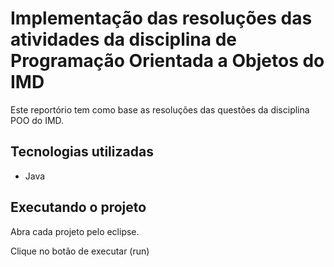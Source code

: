 # Implementação das resoluções das atividades da disciplina de Programação Orientada a Objetos do IMD

Este reportório tem como base as resoluções das questões da disciplina POO do IMD.

## Tecnologias utilizadas

- Java

## Executando o projeto

Abra cada projeto pelo eclipse.

Clique no botão de executar (run)